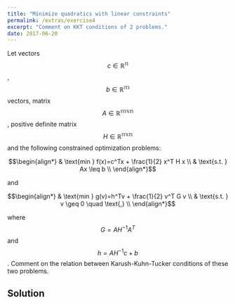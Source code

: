 ```yaml
---
title: "Minimize quadratics with linear constraints"
permalink: /extras/exercise4
excerpt: "Comment on KKT conditions of 2 problems."
date: 2017-06-20
---
```


Let vectors $$c \in \mathbb{R^n}$$, $$b \in \mathbb{R^m}$$ vectors, matrix
$$A \in \mathbb{R^{mxn}}$$, positive definite matrix $$H \in \mathbb{R^{nxn}}$$ and
the following constrained optimization problems:

$$\begin{align*}
& \text{min } f(x)=c^Tx + \frac{1}{2} x^T H x \\
& \text{s.t. } Ax \leq b \\
\end{align*}$$

and

$$\begin{align*}
& \text{min } g(v)=h^Tv + \frac{1}{2} v^T G v \\
& \text{s.t. } v \geq 0 \quad \text{,} \\
\end{align*}$$

where $$G = AH^{-1}A^T$$ and $$h = AH^{-1}c + b$$. Comment on the relation between
Karush-Kuhn-Tucker conditions of these two problems.

## Solution

